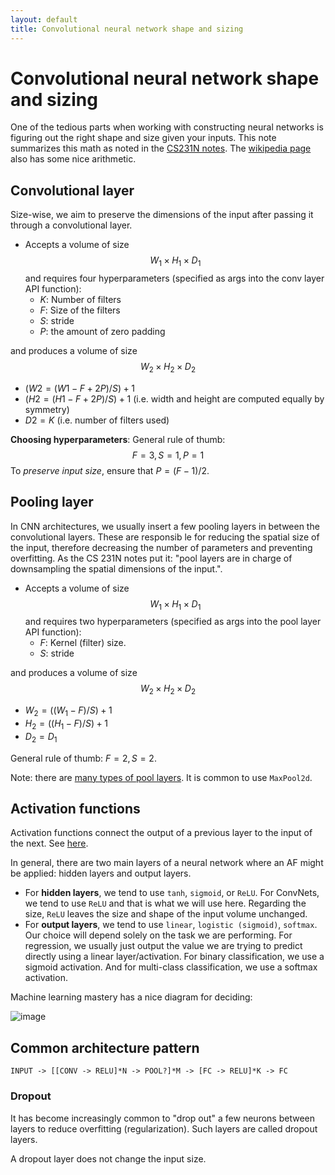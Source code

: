 ```yaml
---
layout: default
title: Convolutional neural network shape and sizing 
---
```


# Convolutional neural network shape and sizing 

One of the tedious parts when working with constructing neural networks is figuring out the right shape and size given your inputs. This note summarizes this math as noted in the [CS231N notes](https://cs231n.github.io/convolutional-networks/). The [wikipedia page](https://en.wikipedia.org/wiki/Convolutional_neural_network#Spatial_arrangement) also has some nice arithmetic. 

## Convolutional layer 
Size-wise, we aim to preserve the dimensions of the input after passing it through a convolutional layer. 
- Accepts a volume of size $$W_{1} \times H_{1} \times D_{1}$$ 
and requires four hyperparameters (specified as args into the conv layer API function): 
    - $K$: Number of filters 
    - $F$: Size of the filters 
    - $S$: stride 
    - $P$: the amount of zero padding 

and produces a volume of size $$W_{2} \times H_{2} \times D_{2}$$
- $(W2=(W1−F+2P)/S)+1$
- $(H2=(H1−F+2P)/S)+1$ (i.e. width and height are computed equally by symmetry) 
- $D2=K$ (i.e. number of filters used) 

**Choosing hyperparameters**: 
General rule of thumb: $$
F=3, S=1, P=1
$$
To *preserve input size*, ensure that $P=(F-1) / 2$. 

## Pooling layer 

In CNN architectures, we usually insert a few pooling layers in between the convolutional layers. These are responsib le for reducing the spatial size of the input, therefore decreasing the number of parameters and preventing overfitting. As the CS 231N notes put it: "pool layers are in charge of downsampling the spatial dimensions of the input.". 

- Accepts a volume of size $$W_{1} \times H_{1} \times D_{1}$$ 
and requires two hyperparameters (specified as args into the pool layer API function): 
    - $F$: Kernel (filter) size. 
    - $S$: stride 

and produces a volume of size $$W_{2} \times H_{2} \times D_{2}$$ 
- $W_{2}=(\left(W_{1}-F\right) / S)+1$
- $H_{2}=(\left(H_{1}-F\right) / S)+1$
- $D_{2}=D_{1}$ 

General rule of thumb: $F=2, S=2$. 

Note: there are [many types of pool layers](https://pytorch.org/docs/stable/nn.html#pooling-layers). It is common to use `MaxPool2d`. 

## Activation functions 

Activation functions connect the output of a previous layer to the input of the next. See [here](https://machinelearningmastery.com/choose-an-activation-function-for-deep-learning/).   

In general, there are two main layers of a neural network where an AF might be applied: hidden layers and output layers. 

- For **hidden layers**, we tend to use `tanh`, `sigmoid`, or `ReLU`. For ConvNets, we tend to use `ReLU` and that is what we will use here. Regarding the size, `ReLU` leaves the size and shape of the input volume unchanged. 
- For **output layers**, we tend to use `linear`, `logistic (sigmoid)`, `softmax`. Our choice will depend solely on the task we are performing. For regression, we usually just output the value we are trying to predict directly using a linear layer/activation. For binary classification, we use a sigmoid activation. And for multi-class classification, we use a softmax activation. 

Machine learning mastery has a nice diagram for deciding: 

![image](https://user-images.githubusercontent.com/57341225/174954356-ac83deb5-3138-4e6f-ac3b-b5108ff943b3.png)

## Common architecture pattern 

```
INPUT -> [[CONV -> RELU]*N -> POOL?]*M -> [FC -> RELU]*K -> FC 
```

### Dropout 

It has become increasingly common to "drop out" a few neurons between layers to reduce overfitting (regularization). Such layers are called dropout layers. 

A dropout layer does not change the input size.
